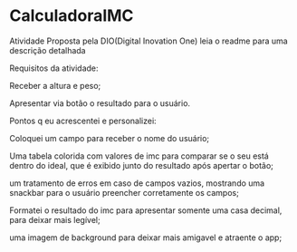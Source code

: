 # CalculadoraIMC
Atividade Proposta pela DIO(Digital Inovation One) leia o readme para uma descrição detalhada

Requisitos da atividade:

Receber a altura e peso;

Apresentar via botão o resultado para o usuário.

Pontos q eu acrescentei e personalizei:

Coloquei um campo para receber o nome do usuário;

Uma tabela colorida com valores de imc para comparar se o seu está dentro do ideal, que é exibido junto do resultado após apertar o botão;

um tratamento de erros em caso de campos vazios, mostrando uma snackbar para o usuário preencher corretamente os campos;

Formatei o resultado do imc para apresentar somente uma casa decimal, para deixar mais legível;

uma imagem de background para deixar mais amigavel e atraente o app;

